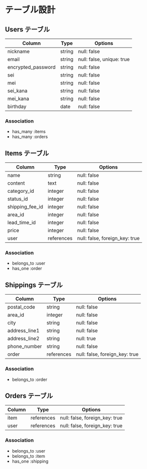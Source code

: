 # テーブル設計

## Users テーブル

| Column             | Type    | Options                   |
| ------------------ | ------- | ------------------------- |
| nickname           | string  | null: false               |
| email              | string  | null: false, unique: true |
| encrypted_password | string  | null: false               |
| sei                | string  | null: false               |
| mei                | string  | null: false               |
| sei_kana           | string  | null: false               |
| mei_kana           | string  | null: false               |
| birthday           | date    | null: false               |

### Association
- has_many :items
- has_many :orders


## Items テーブル

| Column          | Type       | Options                        |
| --------------- | ---------- | ------------------------------ |
| name            | string     | null: false                    |
| content         | text       | null: false                    |
| category_id     | integer    | null: false                    |
| status_id       | integer    | null: false                    |
| shipping_fee_id | integer    | null: false                    |
| area_id         | integer    | null: false                    |
| lead_time_id    | integer    | null: false                    |
| price           | integer    | null: false                    |
| user            | references | null: false, foreign_key: true |

### Association
- belongs_to :user
- has_one :order


## Shippings テーブル

| Column        | Type       | Options                        |
| ------------- | ---------- | ------------------------------ |
| postal_code   | string     | null: false                    |
| area_id       | integer    | null: false                    |
| city          | string     | null: false                    |
| address_line1 | string     | null: false                    |
| address_line2 | string     | null: true                     |
| phone_number  | string     | null: false                    |
| order         | references | null: false, foreign_key: true |


### Association
- belongs_to :order


## Orders テーブル

| Column        | Type       | Options                        |
| ------------- | ---------- | ------------------------------ |
| item          | references | null: false, foreign_key: true |
| user          | references | null: false, foreign_key: true |

### Association
- belongs_to :user
- belongs_to :item
- has_one :shipping
